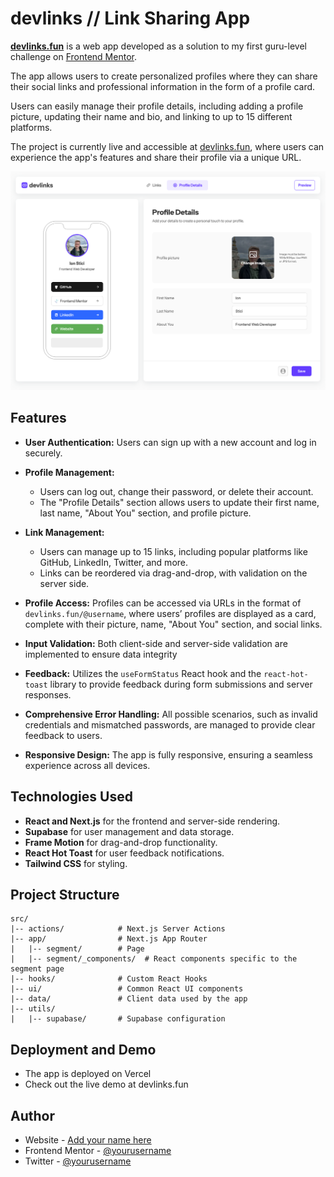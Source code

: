 # devlinks // Link Sharing App

[**devlinks.fun**](https://www.devlinks.fun) is a web app developed as a solution to my first guru-level challenge on [Frontend Mentor](https://www.frontendmentor.io/challenges/linksharing-app-Fbt7yweGsT).

The app allows users to create personalized profiles where they can share their social links and professional information in the form of a profile card.

Users can easily manage their profile details, including adding a profile picture, updating their name and bio, and linking to up to 15 different platforms.

The project is currently live and accessible at [devlinks.fun](https://www.devlinks.fun), where users can experience the app's features and share their profile via a unique URL.

![](./preview.png)

## Features

- **User Authentication:** Users can sign up with a new account and log in securely.

- **Profile Management:**

  - Users can log out, change their password, or delete their account.
  - The "Profile Details" section allows users to update their first name, last name, "About You" section, and profile picture.

- **Link Management:**

  - Users can manage up to 15 links, including popular platforms like GitHub, LinkedIn, Twitter, and more.
  - Links can be reordered via drag-and-drop, with validation on the server side.

- **Profile Access:** Profiles can be accessed via URLs in the format of `devlinks.fun/@username`, where users’ profiles are displayed as a card, complete with their picture, name, "About You" section, and social links.

- **Input Validation:** Both client-side and server-side validation are implemented to ensure data integrity

- **Feedback:** Utilizes the `useFormStatus` React hook and the `react-hot-toast` library to provide feedback during form submissions and server responses.

- **Comprehensive Error Handling:** All possible scenarios, such as invalid credentials and mismatched passwords, are managed to provide clear feedback to users.

- **Responsive Design:** The app is fully responsive, ensuring a seamless experience across all devices.

## Technologies Used

- **React and Next.js** for the frontend and server-side rendering.
- **Supabase** for user management and data storage.
- **Frame Motion** for drag-and-drop functionality.
- **React Hot Toast** for user feedback notifications.
- **Tailwind CSS** for styling.

## Project Structure

```plaintext
src/
|-- actions/            # Next.js Server Actions
|-- app/                # Next.js App Router
|   |-- segment/        # Page
|   |-- segment/_components/  # React components specific to the segment page
|-- hooks/              # Custom React Hooks
|-- ui/                 # Common React UI components
|-- data/               # Client data used by the app
|-- utils/
|   |-- supabase/       # Supabase configuration
```

## Deployment and Demo

- The app is deployed on Vercel
- Check out the live demo at devlinks.fun

## Author

- Website - [Add your name here](https://www.your-site.com)
- Frontend Mentor - [@yourusername](https://www.frontendmentor.io/profile/yourusername)
- Twitter - [@yourusername](https://www.twitter.com/yourusername)
